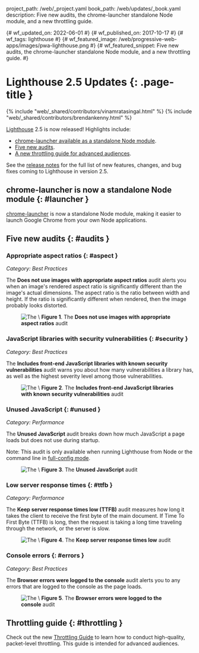 project_path: /web/_project.yaml
book_path: /web/updates/_book.yaml
description: Five new audits, the chrome-launcher standalone Node module, and a new throttling guide.

{# wf_updated_on: 2022-06-01 #}
{# wf_published_on: 2017-10-17 #}
{# wf_tags: lighthouse #}
{# wf_featured_image: /web/progressive-web-apps/images/pwa-lighthouse.png #}
{# wf_featured_snippet: Five new audits, the chrome-launcher standalone Node module, and a new throttling guide. #}

# Lighthouse 2.5 Updates {: .page-title }

{% include "web/_shared/contributors/vinamratasingal.html" %}
{% include "web/_shared/contributors/brendankenny.html" %}

[CDT]: https://developer.chrome.com/docs/lighthouse/overview/#devtools
[Node]: https://github.com/GoogleChrome/lighthouse#using-programmatically
[CLI]: https://developer.chrome.com/docs/lighthouse/overview/#cli
[CE]: https://developer.chrome.com/docs/lighthouse/overview/#extension

[Lighthouse][LH] 2.5 is now released! Highlights include:

[LH]: https://developer.chrome.com/docs/lighthouse/overview/

* [chrome-launcher available as a standalone Node module](#launcher).
* [Five new audits](#audits).
* [A new throttling guide for advanced audiences](#throttling).

See the [release notes][RN] for the full list of new features, changes,
and bug fixes coming to Lighthouse in version 2.5.

[RN]: https://github.com/GoogleChrome/lighthouse/releases/tag/v2.5.0#chrome-launcher

## chrome-launcher is now a standalone Node module {: #launcher }

[chrome-launcher][cl] is now a standalone Node module, making it easier
to launch Google Chrome from your own Node applications.

[cl]: https://www.npmjs.com/package/chrome-launcher

## Five new audits {: #audits }

### Appropriate aspect ratios {: #aspect }

*Category: Best Practices*

The **Does not use images with appropriate aspect ratios** audit alerts
you when an image's rendered aspect ratio is significantly different
than the image's actual dimensions. The aspect ratio is the ratio between
width and height. If the ratio is significantly different when rendered,
then the image probably looks distorted.

<figure>
  <img src="/web/updates/images/2017/10/aspect.png"
       alt="The \"Does not use images with appropriate aspect ratios\" audit"
  <figcaption>
    <b>Figure 1</b>. The <b>Does not use images with appropriate aspect
    ratios</b> audit
  </figcaption>
</figure>

### JavaScript libraries with security vulnerabilities {: #security }

*Category: Best Practices*

The **Includes front-end JavaScript libraries with known security
vulnerabilities** audit warns you about how many vulnerabilities a library
has, as well as the highest severity level among those vulnerabilities.

<figure>
  <img src="/web/updates/images/2017/10/security.png"
       alt="The \"Includes front-end JavaScript libraries with
            known security vulnerabilities\" audit"
  <figcaption>
    <b>Figure 2</b>. The <b>Includes front-end JavaScript libraries
    with known security vulnerabilities</b> audit
  </figcaption>
</figure>

### Unused JavaScript {: #unused }

*Category: Performance*

The **Unused JavaScript** audit breaks down how much JavaScript a page loads
but does not use during startup.

Note: This audit is only available when running Lighthouse from Node or
the command line in [full-config mode][full].

[full]: https://github.com/GoogleChrome/lighthouse/blob/master/lighthouse-core/config/full-config.js

<figure>
  <img src="/web/updates/images/2017/10/unused.png"
       alt="The \"Unused JavaScript\" audit"
  <figcaption>
    <b>Figure 3</b>. The <b>Unused JavaScript</b> audit
  </figcaption>
</figure>

### Low server response times {: #ttfb }

*Category: Performance*

The **Keep server response times low (TTFB)** audit measures how long it
takes the client to receive the first byte of the main document. If Time To
First Byte (TTFB) is long, then the request is taking a long time traveling
through the network, or the server is slow.

<figure>
  <img src="/web/updates/images/2017/10/ttfb.png"
       alt="The \"Keep server response times low\" audit"
  <figcaption>
    <b>Figure 4</b>. The <b>Keep server response times low</b> audit
  </figcaption>
</figure>

### Console errors {: #errors }

*Category: Best Practices*

The **Browser errors were logged to the console** audit alerts you to
any errors that are logged to the console as the page loads.

<figure>
  <img src="/web/updates/images/2017/10/errors.png"
       alt="The \"Browser errors were logged to the console\" audit"
  <figcaption>
    <b>Figure 5</b>. The <b>Browser errors were logged to the console</b>
    audit
  </figcaption>
</figure>

## Throttling guide {: #throttling }

Check out the new [Throttling Guide][Throttling] to learn how to
conduct high-quality, packet-level throttling. This guide is intended
for advanced audiences.

[Throttling]: https://github.com/GoogleChrome/lighthouse/blob/master/docs/throttling.md
